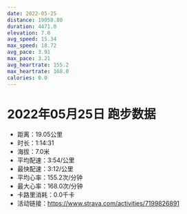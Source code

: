 ```yaml
---
date: 2022-05-25
distance: 19050.80
duration: 4471.0
elevation: 7.0
avg_speed: 15.34
max_speed: 18.72
avg_pace: 3.91
max_pace: 3.21
avg_heartrate: 155.2
max_heartrate: 168.0
calories: 0.0
---
```


# 2022年05月25日 跑步数据

- 距离：19.05公里
- 时长：1:14:31
- 海拔：7.0米
- 平均配速：3:54/公里
- 最快配速：3:12/公里
- 平均心率：155.2次/分钟
- 最大心率：168.0次/分钟
- 卡路里消耗：0.0千卡
- 活动链接：https://www.strava.com/activities/7199826891
